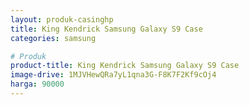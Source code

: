 ```yaml
---
layout: produk-casinghp
title: King Kendrick Samsung Galaxy S9 Case
categories: samsung

# Produk
product-title: King Kendrick Samsung Galaxy S9 Case
image-drive: 1MJVHewQRa7yL1qna3G-F8K7F2Kf9cOj4
harga: 90000
---
```

